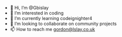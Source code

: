 - 👋 Hi, I’m @Gbislay
- 👀 I’m interested in coding
- 🌱 I’m currently learning codeignighter4
- 💞️ I’m looking to collaborate on community projects
- 📫 How to reach me gordon@Islay.co.uk

<!---
Gbislay/Gbislay is a ✨ special ✨ repository because its `README.md` (this file) appears on your GitHub profile.
You can click the Preview link to take a look at your changes.
--->

